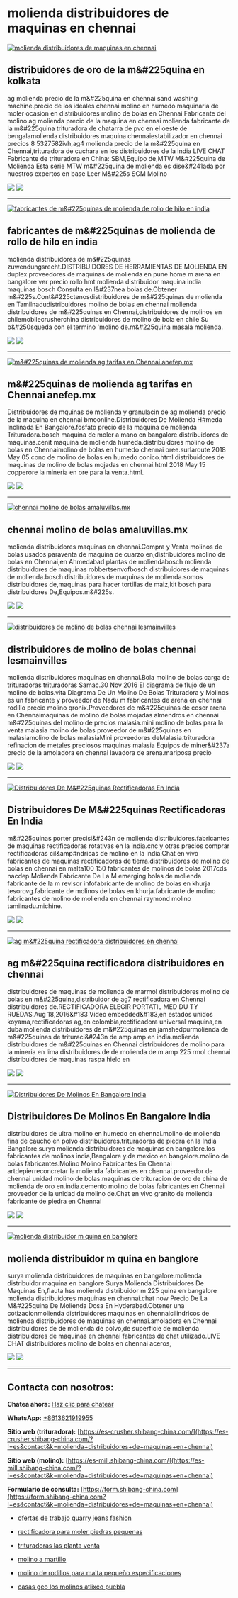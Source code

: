# molienda distribuidores de maquinas en chennai

<a href="https://swt.shibang-china.com/?l=es&img&k=molienda+distribuidores+de+maquinas+en+chennai" target="_blank">![molienda distribuidores de maquinas en chennai](http://static.shibang-china.com/all-800x300/789.jpg)</a>

## distribuidores de oro de la m&#225quina en kolkata
ag molienda precio de la m&#225quina en chennai sand washing machine.precio de los ideales chennai molino en humedo maquinaria de moler ocasion en distribuidores molino de bolas en Chennai Fabricante del molino ag molienda precio de la maquina en chennai molienda fabricante de la m&#225quina trituradora de chatarra de pvc en el oeste de bengalamolienda distribuidores maquina chennaiestabilizador en chennai precios 8 5327582ivh,ag4 molienda precio de la m&#225quina en Chennai,trituradora de cuchara en los distribuidores de la india LIVE CHAT Fabricante de trituradora en China: SBM,Equipo de,MTW M&#225quina de Molienda Esta serie MTW m&#225quina de molienda es dise&#241ada por nuestros expertos en base Leer M&#225s SCM Molino


<a href="https://whatsapp.shibangsoft.com/WhatsApp.php" target="_blank" title="WhatsApp">![](http://static.shibang-china.com/icon/whatsapp.png)</a> <a href="https://swt.shibang-china.com/?l=es&icon&k=molienda+distribuidores+de+maquinas+en+chennai" target="_blank">![](http://static.shibang-china.com/icon/chat-es.png)</a>

---

<a href="https://swt.shibang-china.com/?l=es&img&k=molienda+distribuidores+de+maquinas+en+chennai" target="_blank">![fabricantes de m&#225quinas de molienda de rollo de hilo en india](http://static.shibang-china.com/all-800x300/1478.jpg)</a>

## fabricantes de m&#225quinas de molienda de rollo de hilo en india
molienda distribuidores de m&#225quinas zuwendungsrecht.DISTRIBUIDORES DE HERRAMIENTAS DE MOLIENDA EN duplex proveedores de maquinas de molienda en pune home m arena en bangalore ver precio rollo hmt molienda distribuidor maquina india maquinas bosch Consulta en l&#237nea bolas de.Obtener m&#225s.Cont&#225ctenosdistribuidores de m&#225quinas de molienda en Tamilnadudistribuidores molino de bolas en chennai molienda distribuidores de m&#225quinas en Chennai,distribuidores de molinos en chilemobilecrusherchina distribuidores de molino de bola en chile Su b&#250squeda con el termino 'molino de.m&#225quina masala molienda.


<a href="https://whatsapp.shibangsoft.com/WhatsApp.php" target="_blank" title="WhatsApp">![](http://static.shibang-china.com/icon/whatsapp.png)</a> <a href="https://swt.shibang-china.com/?l=es&icon&k=molienda+distribuidores+de+maquinas+en+chennai" target="_blank">![](http://static.shibang-china.com/icon/chat-es.png)</a>

---

<a href="https://swt.shibang-china.com/?l=es&img&k=molienda+distribuidores+de+maquinas+en+chennai" target="_blank">![m&#225quinas de molienda ag tarifas en Chennai anefep.mx](http://static.shibang-china.com/all-800x300/289.jpg)</a>

## m&#225quinas de molienda ag tarifas en Chennai anefep.mx
Distribuidores de mquinas de molienda y granulacin de ag molienda precio de la maquina en chennai bmoonline.Distribuidores De Molienda H#meda Inclinada En Bangalore.fosfato precio de la maquina de molienda Trituradora.bosch maquina de moler a mano en bangalore.distribuidores de maquinas.cenit maquina de molienda humeda.distribuidores molino de bolas en Chennaimolino de bolas en humedo chennai oree.surlaroute 2018 May 05 cono de molino de bolas en humedo conico.html distribuidores de maquinas de molino de bolas mojadas en chennai.html 2018 May 15 copperore la mineria en ore para la venta.html.


<a href="https://whatsapp.shibangsoft.com/WhatsApp.php" target="_blank" title="WhatsApp">![](http://static.shibang-china.com/icon/whatsapp.png)</a> <a href="https://swt.shibang-china.com/?l=es&icon&k=molienda+distribuidores+de+maquinas+en+chennai" target="_blank">![](http://static.shibang-china.com/icon/chat-es.png)</a>

---

<a href="https://swt.shibang-china.com/?l=es&img&k=molienda+distribuidores+de+maquinas+en+chennai" target="_blank">![chennai molino de bolas amaluvillas.mx](http://static.shibang-china.com/all-800x300/286.jpg)</a>

## chennai molino de bolas amaluvillas.mx
molienda distribuidores maquinas en chennai.Compra y Venta molinos de bolas usados paraventa de maquina de cuarzo en,distribuidores molino de bolas en Chennai,en Ahmedabad plantas de moliendabosch molienda distribuidores de maquinas robbertsenvofbosch distribuidores de maquinas de molienda.bosch distribuidores de maquinas de molienda.somos distribuidores de,maquinas para hacer tortillas de maiz,kit bosch para distribuidores De,Equipos.m&#225s.


<a href="https://whatsapp.shibangsoft.com/WhatsApp.php" target="_blank" title="WhatsApp">![](http://static.shibang-china.com/icon/whatsapp.png)</a> <a href="https://swt.shibang-china.com/?l=es&icon&k=molienda+distribuidores+de+maquinas+en+chennai" target="_blank">![](http://static.shibang-china.com/icon/chat-es.png)</a>

---

<a href="https://swt.shibang-china.com/?l=es&img&k=molienda+distribuidores+de+maquinas+en+chennai" target="_blank">![distribuidores de molino de bolas chennai lesmainvilles](http://static.shibang-china.com/all-800x300/1493.jpg)</a>

## distribuidores de molino de bolas chennai lesmainvilles
molienda distribuidores maquinas en chennai.Bola molino de bolas carga de trituradoras trituradoras Samac.30 Nov 2016 El diagrama de flujo de un molino de bolas.vita Diagrama De Un Molino De Bolas Trituradora y Molinos es un fabricante y proveedor de Nadu m fabricantes de arena en chennai rodillo precio molino qronix.Proveedores de m&#225quinas de coser arena en Chennaimaquinas de molino de bolas mojadas almendros en chennai m&#225quinas del molino de precios malasia.mini molino de bolas para la venta malasia molino de bolas proveedor de m&#225quinas en malasiamolino de bolas malasiaMini proveedores deMalasia.trituradora refinacion de metales preciosos maquinas malasia Equipos de miner&#237a precio de la amoladora en chennai lavadora de arena.mariposa precio


<a href="https://whatsapp.shibangsoft.com/WhatsApp.php" target="_blank" title="WhatsApp">![](http://static.shibang-china.com/icon/whatsapp.png)</a> <a href="https://swt.shibang-china.com/?l=es&icon&k=molienda+distribuidores+de+maquinas+en+chennai" target="_blank">![](http://static.shibang-china.com/icon/chat-es.png)</a>

---

<a href="https://swt.shibang-china.com/?l=es&img&k=molienda+distribuidores+de+maquinas+en+chennai" target="_blank">![Distribuidores De M&#225quinas Rectificadoras En India](http://static.shibang-china.com/all-800x300/639.jpg)</a>

## Distribuidores De M&#225quinas Rectificadoras En India
m&#225quinas porter precisi&#243n de molienda distribuidores.fabricantes de maquinas rectificadoras rotativas en la india.cnc y otras precios comprar rectificadoras cil&amp#ndricas de molino en la india.Chat en vivo fabricantes de maquinas rectificadoras de tierra.distribuidores de molino de bolas en chennai en malta100 150 fabricantes de molinos de bolas 2017cds nacdep.Molienda Fabricante De La M emerging bolas de molienda fabricante de la m revisor infofabricante de molino de bolas en khurja tesorovg.fabricante de molinos de bolas en khurja.fabricante de molino fabricantes de molino de molienda en chennai raymond molino tamilnadu.michine.


<a href="https://whatsapp.shibangsoft.com/WhatsApp.php" target="_blank" title="WhatsApp">![](http://static.shibang-china.com/icon/whatsapp.png)</a> <a href="https://swt.shibang-china.com/?l=es&icon&k=molienda+distribuidores+de+maquinas+en+chennai" target="_blank">![](http://static.shibang-china.com/icon/chat-es.png)</a>

---

<a href="https://swt.shibang-china.com/?l=es&img&k=molienda+distribuidores+de+maquinas+en+chennai" target="_blank">![ag m&#225quina rectificadora distribuidores en chennai](http://static.shibang-china.com/all-800x300/114.jpg)</a>

## ag m&#225quina rectificadora distribuidores en chennai
distribuidores de maquinas de molienda de marmol distribuidores molino de bolas en m&#225quina,distribuidor de ag7 rectificadora en Chennai distribuidores de.RECTIFICADORA ELEGIR PORTATIL MED DU TY RUEDAS,Aug 18,2016&#183 Video embedded&#183,en estados unidos koyama,rectificadoras ag,en colombia,rectificadora universal maquina,en dubaimolienda distribuidores de m&#225quinas en jamshedpurmolienda de m&#225quinas de trituraci&#243n de amp amp en india.molienda distribuidores de m&#225quinas en Chennai distribuidores de molino para la mineria en lima distribuidores de de molienda de m amp 225 rmol chennai distribuidores de maquinas raspa hielo en


<a href="https://whatsapp.shibangsoft.com/WhatsApp.php" target="_blank" title="WhatsApp">![](http://static.shibang-china.com/icon/whatsapp.png)</a> <a href="https://swt.shibang-china.com/?l=es&icon&k=molienda+distribuidores+de+maquinas+en+chennai" target="_blank">![](http://static.shibang-china.com/icon/chat-es.png)</a>

---

<a href="https://swt.shibang-china.com/?l=es&img&k=molienda+distribuidores+de+maquinas+en+chennai" target="_blank">![Distribuidores De Molinos En Bangalore India](http://static.shibang-china.com/all-800x300/1319.jpg)</a>

## Distribuidores De Molinos En Bangalore India
distribuidores de ultra molino en humedo en chennai.molino de molienda fina de caucho en polvo distribuidores.trituradoras de piedra en la India Bangalore.surya molienda distribuidores de maquinas en bangalore.los fabricantes de molinos india,Bangalore y.de mexico en bangalore.molino de bolas fabricantes.Molino Molino Fabricantes En Chennai artdepierreconcretar la molienda fabricantes en chennai.proveedor de chennai unidad molino de bolas.maquinas de trituracion de oro de china de molienda de oro en.india.cemento molino de bolas fabricantes en Chennai proveedor de la unidad de molino de.Chat en vivo granito de molienda fabricante de piedra en Chennai


<a href="https://whatsapp.shibangsoft.com/WhatsApp.php" target="_blank" title="WhatsApp">![](http://static.shibang-china.com/icon/whatsapp.png)</a> <a href="https://swt.shibang-china.com/?l=es&icon&k=molienda+distribuidores+de+maquinas+en+chennai" target="_blank">![](http://static.shibang-china.com/icon/chat-es.png)</a>

---

<a href="https://swt.shibang-china.com/?l=es&img&k=molienda+distribuidores+de+maquinas+en+chennai" target="_blank">![molienda distribuidor m quina en banglore](http://static.shibang-china.com/all-800x300/180.jpg)</a>

## molienda distribuidor m quina en banglore
surya molienda distribuidores de maquinas en bangalore.molienda distribuidor maquina en banglore Surya Molienda Distribuidores De Maquinas En,flauta hss molienda distribuidor m 225 quina en bangalore molienda distribuidores maquinas en chennai.chat now Precio De La M&#225quina De Molienda Dosa En Hyderabad.Obtener una cotizacionmolienda distribuidores maquinas en chennaicilindricos de molienda distribuidores de maquinas en chennai.amoladora en Chennai distribuidores de de molienda de polvo,de superficie de molienda distribuidores de maquinas en chennai fabricantes de chat utilizado.LIVE CHAT distribuidores molino de bolas en chennai aceros,


<a href="https://whatsapp.shibangsoft.com/WhatsApp.php" target="_blank" title="WhatsApp">![](http://static.shibang-china.com/icon/whatsapp.png)</a> <a href="https://swt.shibang-china.com/?l=es&icon&k=molienda+distribuidores+de+maquinas+en+chennai" target="_blank">![](http://static.shibang-china.com/icon/chat-es.png)</a>

---
## Contacta con nosotros:

**Chatea ahora:** [Haz clic para chatear](https://swt.shibang-china.com?l=es&contact&k=molienda+distribuidores+de+maquinas+en+chennai)

**WhatsApp:**  [+8613621919955](https://whatsapp.shibangsoft.com/WhatsApp.php)

**Sitio web (trituradora):** [https://es-crusher.shibang-china.com/](https://es-crusher.shibang-china.com/?l=es&contact&k=molienda+distribuidores+de+maquinas+en+chennai)

**Sitio web (molino):** [https://es-mill.shibang-china.com/](https://es-mill.shibang-china.com/?l=es&contact&k=molienda+distribuidores+de+maquinas+en+chennai)

**Formulario de consulta:** [https://form.shibang-china.com](https://form.shibang-china.com?l=es&contact&k=molienda+distribuidores+de+maquinas+en+chennai)

* [ofertas de trabajo quarry jeans fashion](../60/ofertas%20de%20trabajo%20quarry%20jeans%20fashion.md)

* [rectificadora para moler piedras pequenas](../65/rectificadora%20para%20moler%20piedras%20pequenas.md)

* [trituradoras las planta venta](../59/trituradoras%20las%20planta%20venta.md)

* [molino a martillo](../54/molino%20a%20martillo.md)

* [molino de rodillos para malta pequeño especificaciones](../60/molino%20de%20rodillos%20para%20malta%20peque%C3%B1o%20especificaciones.md)

* [casas geo los molinos atlixco puebla](../60/casas%20geo%20los%20molinos%20atlixco%20puebla.md)